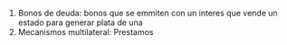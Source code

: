 1. Bonos de deuda: bonos que se emmiten con un interes que vende un estado para generar plata de una
2. Mecanismos multilateral: Prestamos